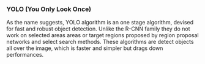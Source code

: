 ### YOLO (You Only Look Once)

As the name suggests, YOLO algorithm is an one stage algorithm, devised for fast and robust object detection. Unlike the R-CNN family they do not work on selected areas areas or target regions proposed by region proposal networks and select search methods. These algorithms are detect objects all over the image, which is faster and simpler but drags down performances.

